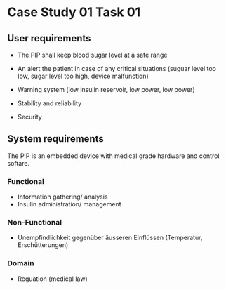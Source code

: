Case Study 01 Task 01
=====================

User requirements
-----------------
- The PIP shall keep blood sugar level at a safe range
- An alert the patient in case of any critical situations (suguar level too low, sugar level too high, device malfunction)

- Warning system (low insulin reservoir, low power, low power)
- Stability and reliability
- Security

System requirements
-------------------
The PIP is an embedded device with medical grade hardware and control softare.

### Functional
- Information gathering/ analysis
- Insulin administration/ management

### Non-Functional
- Unempfindlichkeit gegenüber äusseren Einflüssen (Temperatur, Erschütterungen)

### Domain
- Reguation (medical law)
